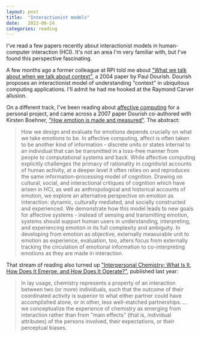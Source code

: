 ```yaml
---
layout: post
title:  "Interactionist models"
date:   2022-06-24
categories: reading
---
```


I've read a few papers recently about interactionist models in human-computer interaction (HCI). It's not an area I'm very familiar with, but I've found this perspective fascinating.

A few months ago a former colleague at RPI told me about ["What we talk about when we talk about context"](https://dl.acm.org/doi/10.1007/s00779-003-0253-8), a 2004 paper by Paul Dourish. Dourish proposes an interactionist model of understanding "context" in ubiquitous computing applications. I'll admit he had me hooked at the Raymond Carver allusion.

On a different track, I've been reading about [affective computing](https://en.wikipedia.org/wiki/Affective_computing) for a personal project, and came across a 2007 paper Dourish co-authored with Kirsten Boehner, ["How emotion is made and measured"](https://dl.acm.org/doi/10.1016/j.ijhcs.2006.11.016). The abstract:

> How we design and evaluate for emotions depends crucially on what we take emotions to be. In affective computing, affect is often taken to be another kind of information - discrete units or states internal to an individual that can be transmitted in a loss-free manner from people to computational systems and back. While affective computing explicitly challenges the primacy of rationality in cognitivist accounts of human activity, at a deeper level it often relies on and reproduces the same information-processing model of cognition. Drawing on cultural, social, and interactional critiques of cognition which have arisen in HCI, as well as anthropological and historical accounts of emotion, we explore an alternative perspective on emotion as interaction: dynamic, culturally mediated, and socially constructed and experienced. We demonstrate how this model leads to new goals for affective systems - instead of sensing and transmitting emotion, systems should support human users in understanding, interpreting, and experiencing emotion in its full complexity and ambiguity. In developing from emotion as objective, externally measurable unit to emotion as experience, evaluation, too, alters focus from externally tracking the circulation of emotional information to co-interpreting emotions as they are made in interaction. 

That stream of reading also turned up ["Interpersonal Chemistry: What Is It, How Does It Emerge, and How Does It Operate?"](https://journals.sagepub.com/doi/10.1177/1745691621994241), published last year:

> In lay usage, chemistry represents a property of an interaction between two (or more) individuals, such that the outcome of their coordinated activity is superior to what either partner could have accomplished alone, or in other, less well-matched partnerships. ... we conceptualize the experience of chemistry as
emerging from interaction rather than from "main effects" (that is, individual attributes) of the
persons involved, their expectations, or their perceptual biases.

